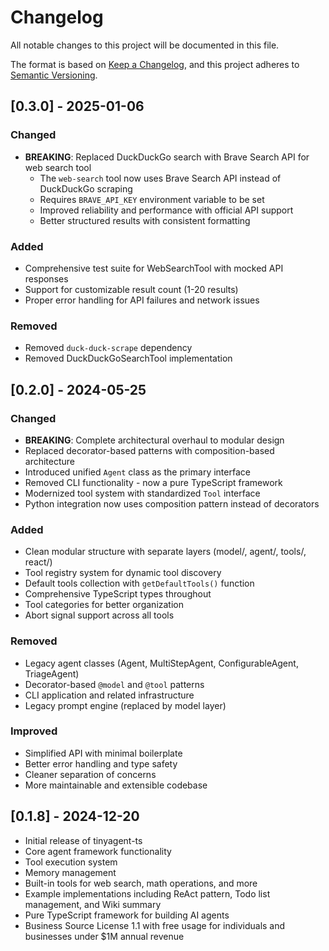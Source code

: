 # Changelog

All notable changes to this project will be documented in this file.

The format is based on [Keep a Changelog](https://keepachangelog.com/en/1.0.0/),
and this project adheres to [Semantic Versioning](https://semver.org/spec/v2.0.0.html).

## [0.3.0] - 2025-01-06

### Changed
- **BREAKING**: Replaced DuckDuckGo search with Brave Search API for web search tool
  - The `web-search` tool now uses Brave Search API instead of DuckDuckGo scraping
  - Requires `BRAVE_API_KEY` environment variable to be set
  - Improved reliability and performance with official API support
  - Better structured results with consistent formatting

### Added
- Comprehensive test suite for WebSearchTool with mocked API responses
- Support for customizable result count (1-20 results)
- Proper error handling for API failures and network issues

### Removed
- Removed `duck-duck-scrape` dependency
- Removed DuckDuckGoSearchTool implementation

## [0.2.0] - 2024-05-25

### Changed
- **BREAKING**: Complete architectural overhaul to modular design
- Replaced decorator-based patterns with composition-based architecture
- Introduced unified `Agent` class as the primary interface
- Removed CLI functionality - now a pure TypeScript framework
- Modernized tool system with standardized `Tool` interface
- Python integration now uses composition pattern instead of decorators

### Added
- Clean modular structure with separate layers (model/, agent/, tools/, react/)
- Tool registry system for dynamic tool discovery
- Default tools collection with `getDefaultTools()` function
- Comprehensive TypeScript types throughout
- Tool categories for better organization
- Abort signal support across all tools

### Removed
- Legacy agent classes (Agent, MultiStepAgent, ConfigurableAgent, TriageAgent)
- Decorator-based `@model` and `@tool` patterns
- CLI application and related infrastructure
- Legacy prompt engine (replaced by model layer)

### Improved
- Simplified API with minimal boilerplate
- Better error handling and type safety
- Cleaner separation of concerns
- More maintainable and extensible codebase

## [0.1.8] - 2024-12-20

- Initial release of tinyagent-ts
- Core agent framework functionality
- Tool execution system
- Memory management
- Built-in tools for web search, math operations, and more
- Example implementations including ReAct pattern, Todo list management, and Wiki summary
- Pure TypeScript framework for building AI agents
- Business Source License 1.1 with free usage for individuals and businesses under $1M annual revenue


